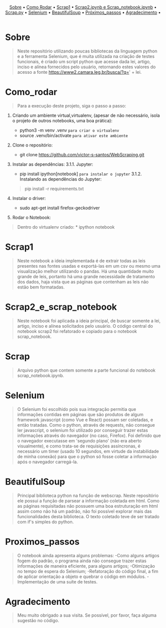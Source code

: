 <table>
   <tr>
      <p align="center">
        <a href="#sobre">Sobre</a> •
        <a href="#como_rodar">Como Rodar</a> •
        <a href="#Scrap1">Scrap1</a> •
        <a href="#Scrap2_e_scrap_notebook">Scrap2.ipynb e Scrap_notebook.ipynb</a> •
        <a href="#scrap">Scrap.py</a> •
        <a href="#selenium">Selenium</a> •
        <a href="#beautifulSoup">BeautifulSoup</a> •
        <a href="#proximos_passos">Próximos_passos</a> • 
        <a href="#agradecimento">Agradecimento</a> •           
      </p>
   </tr>
</table>

# Sobre
> Neste repositório utilizando poucas bibliotecas da linguagem python e a ferramenta Selenium, que é muita utilizada na criação de testes funcionais, é criado um script python que acesse dada lei, artigo, inciso e alínea fornecidos pelo usuário, retornando estes valores do acesso a fonte https://www2.camara.leg.br/busca/?q=' + lei.

# Como_rodar
> Para a execução deste projeto, siga o passo a passo:
1. Criando um ambiente virtual,virtualenv, (apesar de não necessário, isola o projeto de outros notebooks, uma boa prática):
    * python3 -m venv .venv `para criar o virtualenv`
    * source .venv/bin/activate `para ativar este ambiente`

2. Clone o repositório:
    * git clone https://github.com/victor-s-santos/WebScraping.git

3. Instalar as dependências:
    3.1.1. Jupyter:
    * pip install ipython[notebook] `para instalar o jupyter`
    3.1.2. Instalando as dependências do Jupyter:
    > pip install -r requirements.txt

4. Instalar o driver:
    * sudo apt-get install firefox-geckodriver

5. Rodar o Notebook:
> Dentro do virtualenv criado:
    * ipython notebook

# Scrap1
> Neste notebook a ideia implementada é de extrair todas as leis presentes nas fontes usadas e exportá-las em um csv ou mesmo uma visualização melhor utilizando o pandas. Há uma quantidade muito grande de leis, portanto há uma grande necessidade de tratamento dos dados, haja vista que as páginas que contenham as leis não estão bem formatadas. 

# Scrap2_e_scrap_notebook
> Neste notebook foi aplicada a ideia principal, de buscar somente a lei, artigo, inciso e alínea solicitados pelo usuário. O código central do notebook scrap2 foi refatorado e copiado para o notebook scrap_notebook.

# Scrap
> Arquivo python que contem somente a parte funcional do notebook scrap_notebook.ipynb.

# Selenium
> O Selenium foi escolhido pois sua integração permitia que informações contidas em páginas que são produtos de algum framework javascript (como Vue e React) possam ser coletadas, e então tratadas. Como o python, através de requests, não consegue ler javascript, o selenium foi utilizado por conseguir trazer estas informações através do navegador (no caso, Firefox). Foi definido que o navegador executasse em 'segundo plano' (não era aberto visualmente), e como trata-se de requisições assíncronas, é necessário um timer (usado 10 segundos, em virtude da instabilidade de minha conexão) para que o python só fosse coletar a informação após o navegador carregá-la. 


# BeautifulSoup
>Principal biblioteca python na função de webscrap. Neste repositório ele possui a função de parsear a informação coletada em html. Como as páginas requisitadas não possuem uma boa estruturação em html assim como não há um padrão, não foi possível explorar mais das funcionalidades desta biblioteca. O texto coletado teve de ser tratado com if's simples do python.

# Proximos_passos
>O notebook ainda apresenta alguns problemas:
    -Como alguns artigos fogem do padrão, o programa ainda não consegue trazer estas informações de maneira eficiente, para alguns artigos; 
    -Otimização no tempo de espera do Selenium;
    -Refatoração do código final, a fim de aplicar orientação a objeto e quebrar o código em módulos.
    -Implementação de uma suíte de testes.

# Agradecimento
>Meu muito obrigado a sua visita. Se possível, por favor, faça alguma sugestão no código.